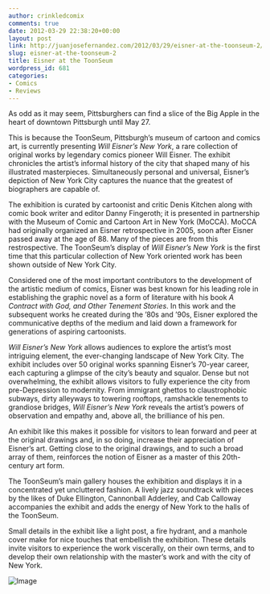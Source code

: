 ```yaml
---
author: crinkledcomix
comments: true
date: 2012-03-29 22:38:20+00:00
layout: post
link: http://juanjosefernandez.com/2012/03/29/eisner-at-the-toonseum-2/
slug: eisner-at-the-toonseum-2
title: Eisner at the ToonSeum
wordpress_id: 681
categories:
- Comics
- Reviews
---
```


As odd as it may seem, Pittsburghers can find a slice of the Big Apple in the heart of downtown Pittsburgh until May 27.

This is because the ToonSeum, Pittsburgh’s museum of cartoon and comics art, is currently presenting _Will Eisner’s New York_, a rare collection of original works by legendary comics pioneer Will Eisner. The exhibit chronicles the artist’s informal history of the city that shaped many of his illustrated masterpieces. Simultaneously personal and universal, Eisner’s depiction of New York City captures the nuance that the greatest of biographers are capable of.

The exhibition is curated by cartoonist and critic Denis Kitchen along with comic book writer and editor Danny Fingeroth; it is presented in partnership with the Museum of Comic and Cartoon Art in New York (MoCCA). MoCCA had originally organized an Eisner retrospective in 2005, soon after Eisner passed away at the age of 88. Many of the pieces are from this restrospective. The ToonSeum’s display of _Will Eisner’s New York_ is the first time that this particular collection of New York oriented work has been shown outside of New York City.

Considered one of the most important contributors to the development of the artistic medium of comics, Eisner was best known for his leading role in establishing the graphic novel as a form of literature with his book _A Contract with God, and Other Tenement Stories_. In this work and the subsequent works he created during the ’80s and ’90s, Eisner explored the communicative depths of the medium and laid down a framework for generations of aspiring cartoonists.

_Will Eisner’s New York_ allows audiences to explore the artist’s most intriguing element, the ever-changing landscape of New York City. The exhibit includes over 50 original works spanning Eisner’s 70-year career, each capturing a glimpse of the city’s beauty and squalor. Dense but not overwhelming, the exhibit allows visitors to fully experience the city from pre-Depression to modernity. From immigrant ghettos to claustrophobic subways, dirty alleyways to towering rooftops, ramshackle tenements to grandiose bridges, _Will Eisner’s New York_ reveals the artist’s powers of observation and empathy and, above all, the brilliance of his pen.

An exhibit like this makes it possible for visitors to lean forward and peer at the original drawings and, in so doing, increase their appreciation of Eisner’s art. Getting close to the original drawings, and to such a broad array of them, reinforces the notion of Eisner as a master of this 20th-century art form.

The ToonSeum’s main gallery houses the exhibition and displays it in a concentrated yet uncluttered fashion. A lively jazz soundtrack with pieces by the likes of Duke Ellington, Cannonball Adderley, and Cab Calloway accompanies the exhibit and adds the energy of New York to the halls of the ToonSeum.

Small details in the exhibit like a light post, a fire hydrant, and a manhole cover make for nice touches that embellish the exhibition. These details invite visitors to experience the work viscerally, on their own terms, and to develop their own relationship with the master’s work and with the city of New York.


![Image](http://fernandezjuanjose.files.wordpress.com/2012/03/pillbox_-_will_eisner-_juan_fernandez_dsc_0395.jpeg?w=487)

